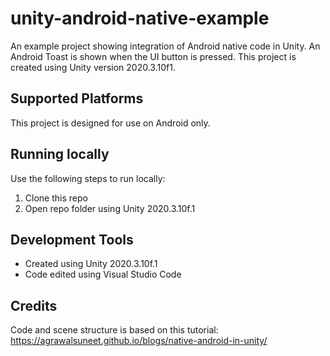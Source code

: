 # unity-android-native-example

An example project showing integration of Android native code in Unity. An Android Toast is shown when the UI button is pressed. This project is created using Unity version 2020.3.10f1.

## Supported Platforms
This project is designed for use on Android only.

## Running locally
Use the following steps to run locally:
1. Clone this repo
2. Open repo folder using Unity 2020.3.10f.1

## Development Tools
- Created using Unity 2020.3.10f.1
- Code edited using Visual Studio Code

## Credits
Code and scene structure is based on this tutorial:
https://agrawalsuneet.github.io/blogs/native-android-in-unity/
